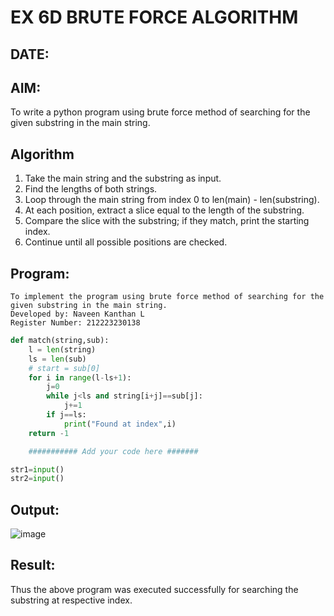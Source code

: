 # EX 6D BRUTE FORCE ALGORITHM
## DATE:
## AIM:
To write a python program using brute force method of searching for the given substring in the main string.




## Algorithm
1. Take the main string and the substring as input.
2. Find the lengths of both strings.
3. Loop through the main string from index 0 to len(main) - len(substring).
4. At each position, extract a slice equal to the length of the substring.
5. Compare the slice with the substring; if they match, print the starting index.
6. Continue until all possible positions are checked.

## Program:
```
To implement the program using brute force method of searching for the given substring in the main string.
Developed by: Naveen Kanthan L
Register Number: 212223230138
```
```py
def match(string,sub):
    l = len(string)
    ls = len(sub)
    # start = sub[0]
    for i in range(l-ls+1):
        j=0
        while j<ls and string[i+j]==sub[j]:
            j+=1
        if j==ls:
            print("Found at index",i)
    return -1

    ########### Add your code here #######

str1=input()
str2=input()

```

## Output:
![image](https://github.com/user-attachments/assets/cf982d3d-502d-400c-a9eb-7806f92d73a0)



## Result:
Thus the above program was executed successfully for searching the substring at respective index.
